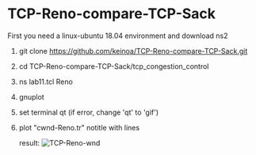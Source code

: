 # TCP-Reno-compare-TCP-Sack
First you need a linux-ubuntu 18.04 environment and download ns2

1. git clone https://github.com/keinoa/TCP-Reno-compare-TCP-Sack.git
2. cd TCP-Reno-compare-TCP-Sack/tcp_congestion_control
3. ns lab11.tcl Reno

4. gnuplot
5. set terminal qt (if error, change 'qt' to 'gif')
6. plot "cwnd-Reno.tr" notitle with lines
   
   result:
![TCP-Reno-wnd](https://user-images.githubusercontent.com/74367200/174436037-70000cbf-fc4b-44d4-8b4e-f354776ed691.jpg)
